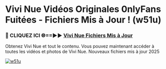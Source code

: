 # Vivi Nue Vidéos Originales 0nlyFans Fuitées - Fichiers Mis à Jour ! (w51u)

<h3>🔴 CLIQUEZ ICI 🌐==►► <a href="https://tinyurl.com/2pmr4ezf" rel="nofollow">Vivi Nue Fichiers Mis à Jour</a></h3>

Obtenez Vivi Nue et tout le contenu. Vous pouvez maintenant accéder à toutes les vidéos et photos de Vivi Nue. Nouveaux fichiers mis à jour 2025

[![w51u](https://i.imgur.com/6SNvagu.gif)](https://tinyurl.com/2pmr4ezf)
